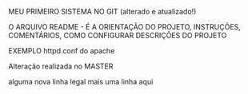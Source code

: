 MEU PRIMEIRO SISTEMA NO GIT (alterado e atualizado!)


O ARQUIVO README - 
É A ORIENTAÇÃO DO PROJETO, 
INSTRUÇÕES,
COMENTÁRIOS, 
COMO CONFIGURAR
DESCRIÇÕES DO PROJETO

EXEMPLO httpd.conf  do apache


Alteração realizada no MASTER

alguma nova linha legal
mais uma linha aqui


